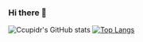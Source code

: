 ### Hi there 👋
![Ccupidr's GitHub stats](https://github-readme-stats.vercel.app/api?username=Ccupidr&show_icons=true&theme=radical)
[![Top Langs](https://github-readme-stats.vercel.app/api/top-langs/?username=Ccupidr&layout=compact)](https://github.com/anuraghazra/github-readme-stats)
